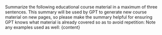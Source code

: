 Summarize the following educational course material in a maximum of three sentences. This summary will be used by GPT to generate new course material on new pages, so please make the summary helpful for ensuring GPT knows what material is already covered so as to avoid repetition: Note any examples used as well: {content}

